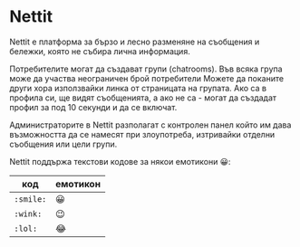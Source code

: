 # Nettit

Nettit е платформа за бързо и лесно разменяне на съобщения и бележки, която не събира лична информация.



Потребителите могат да създават групи (chatrooms). Във всяка група може да участва неограничен брой потребители 
Можете да поканите други хора използвайки линка от страницата на групата. Ако са в профила си, ще видят съобщенията, а ако не са - могат да създадат профил за под 10 секунди и да се включат.

Администраторите в Nettit разполагат с контролен панел който им дава възможността да се намесят при злоупотреба, изтривайки отделни съобщения или цели
групи.

Nettit поддържа текстови кодове за някои емотикони 😀:

| код     | емотикон |
|---------|----------|
|`:smile:`| 😀      |
|`:wink:` | 😉      |
|`:lol:`  | 😂      |